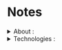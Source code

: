 # Notes

<details>
 <summary>About : </summary>
It's just a folder that I use as a "shortcut" to remember important or useful things, such as :
 <ul>
  <li>Design patterns implementation ;</li>
  <li><a href="https://github.com/BriqueDeckard/Notes/tree/master/API">APIs</a> implementation ; </li>
  <li>Sorting methods implementations ;</li>
  <li>Search methods implementation ; </li>
 </ul>
</details>

<details>
 <summary>Technologies : </summary>
 <br/>
The covered languages and technologies are:
 <br/><br/>
  <!-- #### ALGORITHMIQUE #### -->
<details>
 <summary>Algorithmic</summary>
 <ul>
  <li><a href="https://github.com/BriqueDeckard/Notes/tree/master/ALGORITHMIQUE/01_interpreteurLisp">Interpreteur LISP</a></li>
 </ul>
 </details>
   <details>
  <summary>Android / Java / Kotlin </summary>
  <ul>
   <li><a href="https://github.com/BriqueDeckard/Notes/tree/master/ANDROID/ANDROID_KOTLIN_Koin-DDD">DI with Koin </a></li>
   <li><a href="https://github.com/BriqueDeckard/Notes/tree/master/ANDROID/ANDROID_KOTLIN_poc-BuildSrc">Dependencies management with BuildSrc</a></li>
   <li><a href="https://github.com/BriqueDeckard/Notes/tree/master/ANDROID/ANDROID_KOTLIN_poc-modularization">Modularization</a></li>
   <li><a href="https://github.com/BriqueDeckard/Notes/tree/master/ANDROID/Kotlin_poc_Room_relationship">Room-1</a></li>
   <li><a href="https://github.com/BriqueDeckard/Notes/tree/master/ANDROID/ANDROID_KOTLIN_Room-Words">Room-2</a></li>
   <li><a href="https://github.com/BriqueDeckard/Notes/tree/master/ANDROID/Kotlin_poc_database_singleton_inject_dao">Singleton DAO</a></li>
   <li><a href="https://github.com/BriqueDeckard/Notes/tree/master/ANDROID/ANDROID_KOTLIN_poc-RoleGameAssistant">PoCs</a></li>
  </ul>
 </details>
 <details><summary>Cloud:</summary>
  <ul>
   <li><a href="https://github.com/BriqueDeckard/Notes/tree/master/CLOUD">CLOUD details</a></li>
  </ul>
 </details>
 <details>
  <summary>Databases:</summary>
  <ul><li><a href="https://github.com/BriqueDeckard/Notes/tree/master/DATABASES">Databases details</a></li></ul></details>
 <details>
  <summary>Decoupling</summary>
  <ul>
   <li><a href="https://github.com/BriqueDeckard/Notes/tree/master/ALGORITHMIQUE#coupling-">Decoupling</a></li>
   <li><a href="https://github.com/BriqueDeckard/Notes/tree/master/ALGORITHMIQUE#interfaces">Interfaces</a></li>
  </ul>
  </details>
 <details>
  <summary>Docker</summary>
  <ul>
   <li><a href="https://github.com/BriqueDeckard/Notes/tree/master/DOCKER">ReadMe</a></li>
  </ul>
 </details>
 <details>
  <summary>Git: </summary>
  <ul>
   <li><a href="https://github.com/BriqueDeckard/Notes/tree/master/GIT">Git</a></li>
   <li><a href="https://github.com/BriqueDeckard/Notes/tree/master/GIT#merge">Merge</a></li>
   <li><a href="https://github.com/BriqueDeckard/Notes/tree/master/GIT#rebase">Rebase</a></li>
  </ul>
 </details>
 <details>
  <summary>Http: </summary>
  <ul>
   <li><a href="https://github.com/BriqueDeckard/Notes/tree/master/HTTP">HTTP</a></li>
   <li><a href="https://github.com/BriqueDeckard/Notes/tree/master/HTTP#codes-http">Codes</a></li>
   <li><a href="https://github.com/BriqueDeckard/Notes/tree/master/HTTP#appels-http">Appels</a></li>
  </ul>
 </details>
 
 <!-- #### DOTNET #### -->
<details>
 <summary>.Net and C#</summary>
 <ul>
  <li><a href="https://github.com/BriqueDeckard/Notes/tree/master/DOT_NET/01_DesignPatterns">Design patterns</a></li>
  <li><a href="https://github.com/BriqueDeckard/Notes/tree/master/DOT_NET/02_ProtoDDD">Domain Driven Design implementation</a></li>
  <li><a href="https://github.com/BriqueDeckard/Notes/tree/master/DOT_NET/04_ASPNetCore_Docker_Azure">Asp.Net + Docker + Azure</a></li>
  <li><a href="https://github.com/BriqueDeckard/Notes/tree/master/DOT_NET/05_Microsoft-GetStarted">Microsoft GetStarted</a></li>
  <li><a href="https://github.com/BriqueDeckard/Notes/tree/master/DOT_NET/06_Pipelines-dotnet-core">Azure DevOps Pipelines</a></li>
  <li><a href="https://github.com/BriqueDeckard/Notes/tree/master/DOT_NET/07_%20Searchs">Searchs</a></li>
  <li><a href="https://github.com/BriqueDeckard/Notes/tree/master/DOT_NET/08_API">API</a></li>
 </ul>
</details>


 <!-- #### DART #### -->
<details>
 <summary>Dart</summary>
 <ul>
  <li><a href="https://github.com/BriqueDeckard/Notes/tree/master/DART/DART_tutorial-CodeLabs-master">CodeLab</a></li>
 </ul>
</details>
<details>
<summary>Java SE/JEE</summary>
<ul>
 <!-- BASICS -->
 <li><b>BASICS: </b></li>
 <ul>
 <li><a href="https://github.com/BriqueDeckard/Notes/blob/master/JAVA/README.md">Command lines</a></li>
 <li><a href="https://github.com/BriqueDeckard/Notes/tree/master/JAVA/01_Areas">Areas calculation</a></li>
 <li><a href="https://github.com/BriqueDeckard/Notes/tree/master/JAVA/06_Numbers">Numbers</a></li>
 <li><a href="https://github.com/BriqueDeckard/Notes/tree/master/JAVA/09_Strings">String manipulation</a></li>
 <li><a href="https://github.com/BriqueDeckard/Notes/tree/master/JAVA/02_Arrays">Arrays manipulation</a></li>
 <li><a href="https://github.com/BriqueDeckard/Notes/tree/master/JAVA/03_Chars">Chars manipulation</a></li>
 <li><a href="https://github.com/BriqueDeckard/Notes/tree/master/JAVA/04_Lists">List manipulation</a></li>
 <li><a href="https://github.com/BriqueDeckard/Notes/tree/master/JAVA/05_Loops">Loops</a></li> 
 </ul>
 <!-- SEARCH METHODS -->
 <li><b>SEARCH METHODS: </b></li>
 <ul>
 <li><a href="https://github.com/BriqueDeckard/Notes/tree/master/JAVA/07_Searchs">Search methods</a></li>
 </ul>
 <!-- DESIGN PATTERNS --> 
 <li><b>DESIGN PATTERNS: </b></li>
 <ul>
 <li><a href="https://github.com/BriqueDeckard/Notes/tree/master/JAVA/11_Patterns">Design patterns</a></li>
 </ul>
 <!-- FUNCTIONAL PROGRAMMING -->
 <li><b>FUNCTIONAL PROGRAMMING: </b></li>
 <ul>
 <li><a href="https://github.com/BriqueDeckard/Notes/tree/master/JAVA/19_FunctionalProgramming">Functional Programming</a></li>
 <li><a href="https://github.com/BriqueDeckard/Notes/tree/master/JAVA/10_Immutability">Immutability</a></li>
 <li><a href="https://github.com/BriqueDeckard/Notes/tree/master/JAVA/14_Lambdas">Lambdas usage</a></li>
 <li><a href="https://github.com/BriqueDeckard/Notes/tree/master/JAVA/16_Predicates">Usage of predicates</a></li>
 </ul>
 <!-- SORTING -->
 <li><b>SORTING: </b></li>
 <ul>
 <li><a href="https://github.com/BriqueDeckard/Notes/tree/master/JAVA/15_Sort">Misc sorting methods</a></li>
 </ul>
 <!-- FILES -->
 <li><b>FILES: </b></li>
 <ul>
 <li><a href="https://github.com/BriqueDeckard/Notes/tree/master/JAVA/13_Files/01_WriteFile/WriteAFile">Write in a file</a></li>
 </ul>
 <!-- JSON -->
 <li><b>JSON: </b></li>
 <ul>
 <li><a href="https://github.com/BriqueDeckard/Notes/tree/master/JAVA/17_JSON/JSON_Object/JSONObject/jsonconverter">JSON Converter</a></li>
 </ul>
 <!-- APIs -->
 <li><b>APIs: </b></li>
 <ul>
 <li><a href="https://github.com/BriqueDeckard/Notes/tree/master/JAVA/12_API">API</a></li>
 </ul>
 <!-- FRAMEWORKS -->
 <li><b>FRAMEWORKS: </b></li>
 <ul>
 <li><a href="https://github.com/BriqueDeckard/Notes/tree/master/JAVA/18_Maven">Maven</a></li>
 <li><a href="https://github.com/BriqueDeckard/Notes/tree/master/JAVA/20_Spring">Spring</a></li>
 <li><a href="https://github.com/BriqueDeckard/Notes/tree/master/JAVA/21_Strut">Strut</a></li>
 </ul>
 </ul>
</details>
 <details>
  <summary>JSON Web Token:</summary>
  <ul>
   <li>
    <a href="https://github.com/BriqueDeckard/Notes/tree/master/JWT">JWT principles</a>
   </li>
  </ul>
 </details>
 <details>
  <summary>Kafka: </summary>
  <ul><li><a href="https://github.com/BriqueDeckard/Notes/tree/master/KAFKA">Readme</a></li></ul>
 </details>
 <details>
 <summary>Javascript / Typescript / Node</summary>
 <ul>
  <li><a href="https://github.com/BriqueDeckard/Notes/tree/master/ANGULAR%20and%20NODES/01_ANGULAR_typescript_tour-of-heroes">Tour of heroes</a></li>
  <li><a href="https://github.com/BriqueDeckard/Notes/tree/master/ANGULAR%20and%20NODES/04_ANGULAR_typescript_blogs">Blogging platform</a></li>
  <li><a href="https://github.com/BriqueDeckard/Notes/tree/master/ANGULAR%20and%20NODES/03_ANGULAR_typescript_library">Library management</a></li>
  <li><a href="https://github.com/BriqueDeckard/Notes/tree/master/ANGULAR%20and%20NODES/02_ANGULAR_typescript_bootstrap-tutorial">Bootstrap</a></li>
  <li><a href="https://github.com/BriqueDeckard/Notes/tree/master/ANGULAR%20and%20NODES/05_ANGULAR_TypeScript_OpenClassroom">OpenClassroom Tutorials</a></li>
  <li><a href="https://github.com/BriqueDeckard/Notes/tree/master/ANGULAR%20and%20NODES/06_NODE_API">Node API</a></li>
 </ul>
</details>
 <details>
  <summary>LISP</summary>
  <ul>
   <li><a href="https://github.com/BriqueDeckard/Notes/tree/master/LISP/LISP_Exercices">Exercises</a></li>
  </ul>
  </details>
<details>
 <summary>Python / Pandas / Jupyter</summary>
 <ul>
  <li><a href="https://github.com/BriqueDeckard/Notes/tree/master/PYTHON/01_LinkedIn_Learning/LinkedIn">LinkedIn Learning</a></li>
  <li><a href="https://github.com/BriqueDeckard/Notes/tree/master/PYTHON/02_myPandasNotes">Pandas 01</a></li>
  <li><a href="https://github.com/BriqueDeckard/Notes/tree/master/PYTHON/04_pandas_exercises">Pandas 02</a></li>
  <li><a href="https://github.com/BriqueDeckard/Notes/tree/master/PYTHON/03_Natural-Language-Processing">NLP</a></li>
 </ul>
</details>

 <details>
  <summary>SQL / PGSQL</summary>
  <ul>
   <li><a href="https://github.com/BriqueDeckard/Notes/tree/master/SQL/PG_GestionVols">SQL queries</a></li>
  </ul>
  </details>
 <details>
  <summary>Testing</summary>
  <ul>
   <li><a href="https://github.com/BriqueDeckard/Notes/tree/master/TESTING">Testing</a></li>
  </ul>
 </details>
